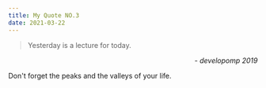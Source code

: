```yaml
---
title: My Quote NO.3
date: 2021-03-22
---
```


> Yesterday is a lecture for today.

<div style="text-align: right"> <i>- developomp 2019</i> </div>

Don't forget the peaks and the valleys of your life.
